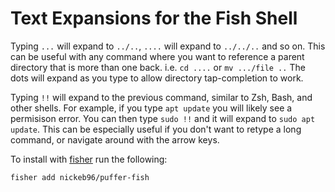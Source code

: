 Text Expansions for the Fish Shell
==================================

Typing `...` will expand to `../..`, `....` will expand to `../../..` and so on.  This can be useful with any command where you want to reference a parent directory that is more than one back.  i.e. `cd ....` or `mv .../file ..`  The dots will expand as you type to allow directory tap-completion to work.

Typing `!!` will expand to the previous command, similar to Zsh, Bash, and other shells.  For example, if you type `apt update` you will likely see a permisison error.  You can then type `sudo !!` and it will expand to `sudo apt update`.  This can be especially useful if you don't want to retype a long command, or navigate around with the arrow keys.

To install with [fisher](https://github.com/jorgebucaran/fisher "fish package manager") run the following:

```shell
fisher add nickeb96/puffer-fish
```
